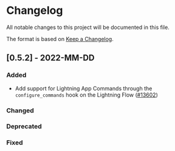 # Changelog

All notable changes to this project will be documented in this file.

The format is based on [Keep a Changelog](http://keepachangelog.com/en/1.0.0/).

## \[0.5.2\] - 2022-MM-DD

### Added

- Add support for Lightning App Commands through the `configure_commands` hook on the Lightning Flow  ([#13602](https://github.com/PyTorchLightning/pytorch-lightning/pull/13602))

### Changed

### Deprecated

### Fixed
